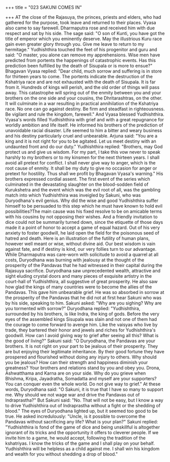 +++
title = "023 SAKUNI COMES IN"

+++
AT the close of the Rajasuya, the princes,
priests and elders, who had gathered for
the purpose, took leave and returned to
their places. Vyasa also came to say
farewell. Dharmaputra rose and received
him with due respect and sat by his side.
The sage said: "O son of Kunti, you have
got the title of emperor which you
eminently deserve. May the illustrious
Kuru race gain even greater glory through
you. Give me leave to return to my
hermitage."
Yudhishthira touched the feet of his
progenitor and guru and said: "O master,
you alone can remove my apprehensions.
Wise men have predicted from portents
the happenings of catastrophic events. Has
this prediction been fulfilled by the death
of Sisupala or is more to ensue?"
Bhagavan Vyasa replied: "Dear child,
much sorrow and suffering is in store for
thirteen years to come. The portents
indicate the destruction of the Kshatriya
race and are not exhausted with the death
of Sisupala. It is far from it. Hundreds of
kings will perish, and the old order of
things will pass away. This catastrophe
will spring out of the enmity between you
and your brothers on the one side and
your cousins, the Dhritarashtras, on the
other. It will culminate in a war resulting
in practical annihilation of the Kshatriya
race. No one can go against destiny. Be
firm and steadfast in righteousness. Be
vigilant and rule the kingdom, farewell."
And Vyasa blessed Yudhishthira. Vyasa's
words filled Yudhishthira with grief and
with a great repugnance for worldly
ambition and life itself.
He informed his brothers of the prediction
of unavoidable racial disaster. Life
seemed to him a bitter and weary business
and his destiny particularly cruel and
unbearable.
Arjuna said: "You are a king and it is not
right for you to be agitated. Let us meet
destiny with an undaunted front and do
our duty."
Yudhishthira replied: "Brothers, may God
protect us and give us wisdom. For my
part, I take this vow never to speak
harshly to my brothers or to my kinsmen
for the next thirteen years. I shall avoid all
pretext for conflict. I shall never give way
to anger, which is the root cause of
enmity. It shall be my duty to give no
occasion for anger or pretext for hostility.
Thus shall we profit by Bhagavan Vyasa's
warning." His brothers expressed cordial
assent.
The first event of the series which
culminated in the devastating slaughter on
the blood-sodden field of Kurukshetra and
the event which was the evil root of all,
was the gambling match into which
Yudhishthira was inveigled by Sakuni,
who was Duryodhana's evil genius.
Why did the wise and good Yudhishthira
suffer himself to be persuaded to this step
which he must have known to hold evil
possibilities?The main cause was his fixed resolve to
be on amicable terms with his cousins by
not opposing their wishes. And a friendly
invitation to dice could not be summarily
turned down, since the etiquette of those
days made it a point of honor to accept a
game of equal hazard.
Out of his very anxiety to foster goodwill,
he laid open the field for the poisonous
seed of hatred and death. Here is an
illustration of the futility of human plans,
however well meant or wise, without
divine aid. Our best wisdom is vain
against fate, and if destiny is kind, our
very follies turn to our advantage.
While Dharmaputra was care-worn with
solicitude to avoid a quarrel at all costs,
Duryodhana was burning with jealousy at
the thought of the prosperity of the
Pandavas that he had witnessed in their
capital during the Rajasuya sacrifice.
Duryodhana saw unprecedented wealth,
attractive and sight eluding crystal doors
and many pieces of exquisite artistry in
the court-hall of Yudhishthira, all
suggestive of great prosperity.
He also saw how glad the kings of many
countries were to become the allies of the
Pandavas. This gave him unbearable grief.
He was so absorbed in sorrow at the
prosperity of the Pandavas that he did not
at first hear Sakuni who was by his side,
speaking to him.
Sakuni asked: "Why are you sighing?
Why are you tormented with sorrow?"
Duryodhana
replied:
"Yudhishthira,
surrounded by his brothers, is like Indra,
the king of gods. Before the very eyes of
the assembled kings Sisupala was slain
and not one of them had the courage to
come forward to avenge him. Like the
vaisyas who live by trade, they bartered
their honor and jewels and riches for
Yudhishthira's goodwill. How can I avoid
giving way to grief after seeing all this?
What is the good of living?"
Sakuni said: "O Duryodhana, the
Pandavas are your brothers. It is not right
on your part to be jealous of their
prosperity. They are but enjoying their
legitimate inheritance. By their good
fortune they have prospered and
flourished without doing any injury to
others. Why should you be jealous? How
can their strength and happiness diminish
your greatness? Your brothers and
relations stand by you and obey you.
Drona, Ashwatthama and Karna are on
your side. Why do you grieve when
Bhishma, Kripa, Jayadratha, Somadatta
and myself are your supporters? You can
conquer even the whole world. Do not
give way to grief."
At these words, Duryodhana said: "O
Sakuni, it is true that I have so many to
support me. Why should we not wage war
and drive the Pandavas out of
Indraprastha?"
But Sakuni said: "No. That will not be
easy, but I know a way to drive
Yudhishthira out of Indraprastha without a
fight or the shedding of blood."
The eyes of Duryodhana lighted up, but it
seemed too good to be true. He asked
incredulously: "Uncle, is it possible to
overcome
the
Pandavas
without
sacrificing any life? What is your plan?"
Sakuni replied: "Yudhishthira is fond of
the game of dice and being unskillful is
altogether ignorant of its tricks and the
opportunity it offers to cleverer people. If
we invite him to a game, he would accept,
following the tradition of the kshatriyas. I
know the tricks of the game and I shall
play on your behalf. Yudhishthira will be
helpless as a child against me. I shall win
his kingdom and wealth for you without
shedding a drop of blood."